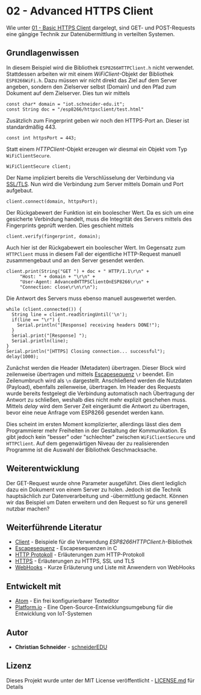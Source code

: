 # 02 - Advanced HTTPS Client

Wie unter [01 - Basic HTTPS Client](https://github.com/schneiderEDU/ESP8266-LF10b/tree/master/03%20-%20WiFi%20Client/01%20-%20Basic%20HTTPS%20Client) dargelegt, sind GET- und POST-Requests eine gängige Technik zur Datenübermittlung in verteilten Systemen.

## Grundlagenwissen

In diesem Beispiel wird die Bibliothek `ESP8266HTTPClient.h` nicht verwendet. Stattdessen arbeiten wir mit einem *WiFiClient*-Objekt der Bibliothek `ESP8266WiFi.h`. Dazu müssen wir nicht direkt das Ziel auf dem Server angeben, sondern den Zielserver selbst (Domain) und den Pfad zum Dokument auf dem Zielserver. Dies tun wir mittels

```
const char* domain = "iot.schneider-edu.it";
const String doc = "/esp8266/httpsclient/test.html"
```

Zusätzlich zum Fingerprint geben wir noch den HTTPS-Port an. Dieser ist standardmäßig 443.

```
const int httpsPort = 443;
```

Statt einem *HTTPClient*-Objekt erzeugen wir diesmal ein Objekt vom Typ `WiFiClientSecure`.

```
WiFiClientSecure client;
```

Der Name impliziert bereits die Verschlüsselung der Verbindung via [SSL/TLS](https://www.marcobeierer.de/wissen/ssl-tls-und-https-erklaert).
Nun wird die Verbindung zum Server mittels Domain und Port aufgebaut.

```
client.connect(domain, httpsPort);
```

Der Rückgabewert der Funktion ist ein boolescher Wert. Da es sich um eine gesicherte Verbindung handelt, muss die Integrität des Servers mittels des Fingerprints geprüft werden. Dies geschieht mittels

```
client.verify(fingerprint, domain);
```

Auch hier ist der Rückgabewert ein boolescher Wert. Im Gegensatz zum `HTTPClient` muss in diesem Fall der eigentliche HTTP-Request manuell zusammengebaut und an den Server gesendet werden.

```
client.print(String("GET ") + doc + " HTTP/1.1\r\n" +
     "Host: " + domain + "\r\n" +
     "User-Agent: AdvancedHTTPSClientOnESP8266\r\n" +
     "Connection: close\r\n\r\n");
```

Die Antwort des Servers muss ebenso manuell ausgewertet werden.

```
while (client.connected()) {
  String line = client.readStringUntil('\n');
  if(line == "\r") {
    Serial.println("[Response] receiving headers DONE!");
  }
  Serial.print("[Response] ");
  Serial.println(line);
}
Serial.println("[HTTPS] Closing connection... successful");
delay(1000);
```
Zunächst werden die Header (Metadaten) übertragen. Dieser Block wird zeilenweise übertragen und mittels [Escapesequenz](https://de.wikipedia.org/wiki/Escape-Sequenz#In_C_und_verwandten_Programmiersprachen) `\r` beendet. Ein Zeilenumbruch wird als `\n` dargestellt.
Anschließend werden die Nutzdaten (Payload), ebenfalls zeilenweise, übertragen.
Im Header des Requests wurde bereits festgelegt die Verbindung automatisch nach Übertragung der Antwort zu schließen, weshalb dies nicht mehr explizit geschehen muss. Mittels *delay* wird dem Server Zeit eingeräumt die Antwort zu übertragen, bevor eine neue Anfrage vom ESP8266 gesendet werden kann.

Dies scheint im ersten Moment komplizierter, allerdings lässt dies dem Programmierer mehr Freiheiten in der Gestaltung der Kommunikation. Es gibt jedoch kein "besser" oder "schlechter" zwischen  `WiFiClientSecure` und `HTTPClient`.  Auf dem gegenwärtigen Niveau der zu realisierenden Programme ist die Auswahl der Bibliothek Geschmacksache.



## Weiterentwicklung

Der GET-Request wurde ohne Parameter ausgeführt. Dies dient lediglich dazu ein Dokument von einem Server zu holen. Jedoch ist die Technik hauptsächlich zur Datenverarbeitung und -übermittlung gedacht. Können wir das Beispiel um Daten erweitern und den Request so für uns generell nutzbar machen?

## Weiterführende Literatur

* [Client](http://arduino-esp8266.readthedocs.io/en/latest/esp8266wifi/client-examples.html) - Beispiele für die Verwendung *ESP8266HTTPClient.h*-Bibliothek
* [Escapesequenz](https://de.wikipedia.org/wiki/Escape-Sequenz#In_C_und_verwandten_Programmiersprachen) - Escapesequenzen in C
* [HTTP Protokoll](https://www.elektronik-kompendium.de/sites/net/0902231.htm) - Erläuterungen zum HTTP-Protokoll
* [HTTPS](https://www.marcobeierer.de/wissen/ssl-tls-und-https-erklaert) - Erläuterungen zu HTTPS, SSL und TLS
* [WebHooks](https://de.wikipedia.org/wiki/WebHooks) - Kurze Erläuterung und Liste mit Anwendern von WebHooks

## Entwickelt mit

* [Atom](https://atom.io/) - Ein frei konfigurierbarer Texteditor
* [Platform.io](https://platformio.org/) - Eine Open-Source-Entwicklungsumgebung für die Entwicklung von IoT-Systemen

## Autor

* **Christian Schneider** - [schneiderEDU](https://github.com/schneiderEDU)

## Lizenz

Dieses Projekt wurde unter der MIT License veröffentlicht -  [LICENSE.md](LICENSE.md) für Details
